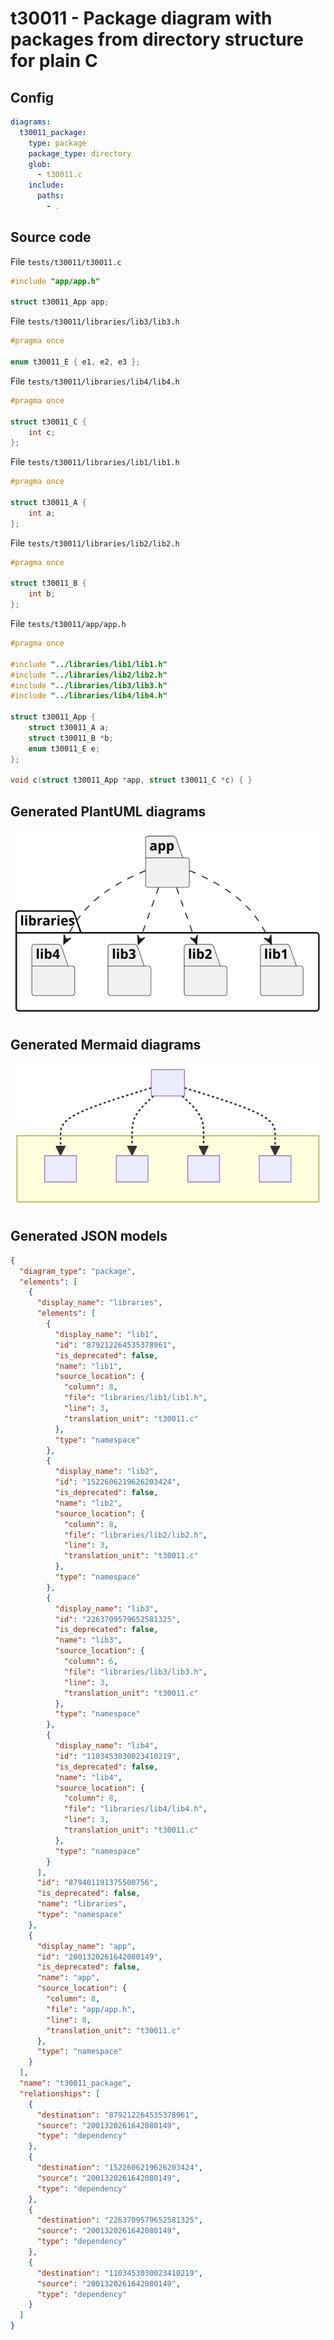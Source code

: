 # t30011 - Package diagram with packages from directory structure for plain C
## Config
```yaml
diagrams:
  t30011_package:
    type: package
    package_type: directory
    glob:
      - t30011.c
    include:
      paths:
        - .
```
## Source code
File `tests/t30011/t30011.c`
```cpp
#include "app/app.h"

struct t30011_App app;

```
File `tests/t30011/libraries/lib3/lib3.h`
```cpp
#pragma once

enum t30011_E { e1, e2, e3 };

```
File `tests/t30011/libraries/lib4/lib4.h`
```cpp
#pragma once

struct t30011_C {
    int c;
};

```
File `tests/t30011/libraries/lib1/lib1.h`
```cpp
#pragma once

struct t30011_A {
    int a;
};

```
File `tests/t30011/libraries/lib2/lib2.h`
```cpp
#pragma once

struct t30011_B {
    int b;
};

```
File `tests/t30011/app/app.h`
```cpp
#pragma once

#include "../libraries/lib1/lib1.h"
#include "../libraries/lib2/lib2.h"
#include "../libraries/lib3/lib3.h"
#include "../libraries/lib4/lib4.h"

struct t30011_App {
    struct t30011_A a;
    struct t30011_B *b;
    enum t30011_E e;
};

void c(struct t30011_App *app, struct t30011_C *c) { }

```
## Generated PlantUML diagrams
![t30011_package](./t30011_package.svg "Package diagram with packages from directory structure for plain C")
## Generated Mermaid diagrams
![t30011_package](./t30011_package_mermaid.svg "Package diagram with packages from directory structure for plain C")
## Generated JSON models
```json
{
  "diagram_type": "package",
  "elements": [
    {
      "display_name": "libraries",
      "elements": [
        {
          "display_name": "lib1",
          "id": "879212264535378961",
          "is_deprecated": false,
          "name": "lib1",
          "source_location": {
            "column": 8,
            "file": "libraries/lib1/lib1.h",
            "line": 3,
            "translation_unit": "t30011.c"
          },
          "type": "namespace"
        },
        {
          "display_name": "lib2",
          "id": "1522606219626203424",
          "is_deprecated": false,
          "name": "lib2",
          "source_location": {
            "column": 8,
            "file": "libraries/lib2/lib2.h",
            "line": 3,
            "translation_unit": "t30011.c"
          },
          "type": "namespace"
        },
        {
          "display_name": "lib3",
          "id": "2263709579652581325",
          "is_deprecated": false,
          "name": "lib3",
          "source_location": {
            "column": 6,
            "file": "libraries/lib3/lib3.h",
            "line": 3,
            "translation_unit": "t30011.c"
          },
          "type": "namespace"
        },
        {
          "display_name": "lib4",
          "id": "1103453030023410219",
          "is_deprecated": false,
          "name": "lib4",
          "source_location": {
            "column": 8,
            "file": "libraries/lib4/lib4.h",
            "line": 3,
            "translation_unit": "t30011.c"
          },
          "type": "namespace"
        }
      ],
      "id": "879401191375500756",
      "is_deprecated": false,
      "name": "libraries",
      "type": "namespace"
    },
    {
      "display_name": "app",
      "id": "2001320261642080149",
      "is_deprecated": false,
      "name": "app",
      "source_location": {
        "column": 8,
        "file": "app/app.h",
        "line": 8,
        "translation_unit": "t30011.c"
      },
      "type": "namespace"
    }
  ],
  "name": "t30011_package",
  "relationships": [
    {
      "destination": "879212264535378961",
      "source": "2001320261642080149",
      "type": "dependency"
    },
    {
      "destination": "1522606219626203424",
      "source": "2001320261642080149",
      "type": "dependency"
    },
    {
      "destination": "2263709579652581325",
      "source": "2001320261642080149",
      "type": "dependency"
    },
    {
      "destination": "1103453030023410219",
      "source": "2001320261642080149",
      "type": "dependency"
    }
  ]
}
```
